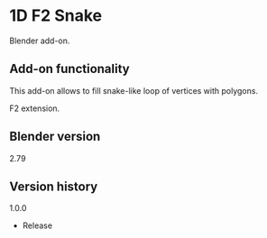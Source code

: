# 1D F2 Snake

Blender add-on.

Add-on functionality
-
This add-on allows to fill snake-like loop of vertices with polygons.

F2 extension.

Blender version
-
2.79

Version history
-
1.0.0
- Release
